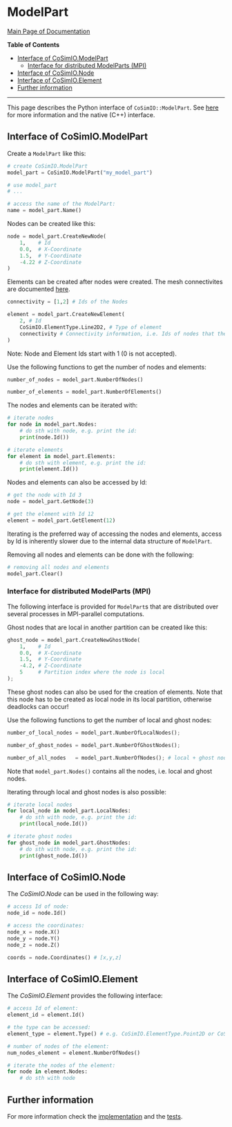 # ModelPart

[Main Page of Documentation](https://kratosmultiphysics.github.io/CoSimIO/)

**Table of Contents**
<!-- @import "[TOC]" {cmd="toc" depthFrom=2 depthTo=6 orderedList=false} -->

<!-- code_chunk_output -->

- [Interface of CoSimIO.ModelPart](#interface-of-cosimiomodelpart)
  - [Interface for distributed ModelParts (MPI)](#interface-for-distributed-modelparts-mpi)
- [Interface of CoSimIO.Node](#interface-of-cosimionode)
- [Interface of CoSimIO.Element](#interface-of-cosimioelement)
- [Further information](#further-information)

<!-- /code_chunk_output -->
---

This page describes the Python interface of `CoSimIO::ModelPart`. See [here](model_part_cpp.md) for more information and the native (C++) interface.

## Interface of CoSimIO.ModelPart

Create a `ModelPart` like this:
```py
# create CoSimIO.ModelPart
model_part = CoSimIO.ModelPart("my_model_part")

# use model_part
# ...

# access the name of the ModelPart:
name = model_part.Name()
```

Nodes can be created like this:
```python
node = model_part.CreateNewNode(
    1,    # Id
    0.0,  # X-Coordinate
    1.5,  # Y-Coordinate
    -4.22 # Z-Coordinate
)
```

Elements can be created after nodes were created. The mesh connectivites are documented [here](../mesh_connectivities.md).
```python
connectivity = [1,2] # Ids of the Nodes

element = model_part.CreateNewElement(
    2, # Id
    CoSimIO.ElementType.Line2D2, # Type of element
    connectivity # Connectivity information, i.e. Ids of nodes that the element has
)
```
Note: Node and Element Ids start with 1 (0 is not accepted).

Use the following functions to get the number of nodes and elements:
```python
number_of_nodes = model_part.NumberOfNodes()

number_of_elements = model_part.NumberOfElements()
```

The nodes and elements can be iterated with:
```python
# iterate nodes
for node in model_part.Nodes:
    # do sth with node, e.g. print the id:
    print(node.Id())

# iterate elements
for element in model_part.Elements:
    # do sth with element, e.g. print the id:
    print(element.Id())
```

Nodes and elements can also be accessed by Id:
```python
# get the node with Id 3
node = model_part.GetNode(3)

# get the element with Id 12
element = model_part.GetElement(12)
```

Iterating is the preferred way of accessing the nodes and elements, access by Id is inherently slower due to the internal data structure of `ModelPart`.

Removing all nodes and elements can be done with the following:
```python
# removing all nodes and elements
model_part.Clear()
```

### Interface for distributed ModelParts (MPI)
The following interface is provided for `ModelPart`s that are distributed over several processes in MPI-parallel computations.

Ghost nodes that are local in another partition can be created like this:
```python
ghost_node = model_part.CreateNewGhostNode(
    1,    # Id
    0.0,  # X-Coordinate
    1.5,  # Y-Coordinate
    -4.2, # Z-Coordinate
    5     # Partition index where the node is local
);
```
These ghost nodes can also be used for the creation of elements.
Note that this node has to be created as local node in its local partition, otherwise deadlocks can occur!

Use the following functions to get the number of local and ghost nodes:
```python
number_of_local_nodes = model_part.NumberOfLocalNodes();

number_of_ghost_nodes = model_part.NumberOfGhostNodes();

number_of_all_nodes   = model_part.NumberOfNodes(); # local + ghost nodes
```
Note that `model_part.Nodes()` contains all the nodes, i.e. local and ghost nodes.

Iterating through local and ghost nodes is also possible:
```python
# iterate local nodes
for local_node in model_part.LocalNodes:
    # do sth with node, e.g. print the id:
    print(local_node.Id())

# iterate ghost nodes
for ghost_node in model_part.GhostNodes:
    # do sth with node, e.g. print the id:
    print(ghost_node.Id())
```

## Interface of CoSimIO.Node
The _CoSimIO.Node_ can be used in the following way:
```python
# access Id of node:
node_id = node.Id()

# access the coordinates:
node_x = node.X()
node_y = node.Y()
node_z = node.Z()

coords = node.Coordinates() # [x,y,z]
```

## Interface of CoSimIO.Element
The _CoSimIO.Element_ provides the following interface:
```python
# access Id of element:
element_id = element.Id()

# the type can be accessed:
element_type = element.Type() # e.g. CoSimIO.ElementType.Point2D or CoSimIO.ElementType.Line2D2

# number of nodes of the element:
num_nodes_element = element.NumberOfNodes()

# iterate the nodes of the element:
for node in element.Nodes:
    # do sth with node
```

## Further information
For more information check the [implementation](https://github.com/KratosMultiphysics/CoSimIO/blob/master/co_sim_io/python/model_part_to_python.hpp) and the [tests](https://github.com/KratosMultiphysics/CoSimIO/blob/master/tests/co_sim_io/python/test_model_part.py).
